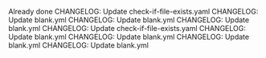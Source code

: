 Already done
CHANGELOG: Update check-if-file-exists.yaml
CHANGELOG: Update blank.yml
CHANGELOG: Update blank.yml
CHANGELOG: Update blank.yml
CHANGELOG: Update check-if-file-exists.yaml
CHANGELOG: Update blank.yml
CHANGELOG: Update blank.yml
CHANGELOG: Update blank.yml
CHANGELOG: Update blank.yml
